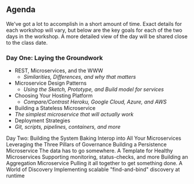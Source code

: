 ## Agenda
We've got a lot to accomplish in a short amount of time. Exact details for each workshop will vary, but below are the key goals for each of the two days in the workshop. A more detailed view of the day will be shared close to the class date.

### Day One: Laying the Groundwork
 * REST, Microservices, and the WWW
   * _Similarities, Differences, and why that matters_
 * Microservice Design Patterns
   * _Using the Sketch, Prototype, and Build model for services_
 * Choosing Your Hosting Platform
   * _Compare/Contrast Heroku, Google Cloud, Azure, and AWS_
 * Building a Stateless Microservice
  * _The simplest microservice that will actually work_
 * Deployment Strategies
  * _Git, scripts, pipelines, containers, and more_

Day Two: Building the System
Baking Interop into All Your Microservices
Leveraging the Three Pillars of Governance
Building a Persistence Microservice
The data has to go somewhere.
A Template for Healthy Microservices
Supporting monitoring, status-checks, and more
Building an Aggregation Microservice
Pulling it all together to get something done.
A World of Discovery
Implementing scalable "find-and-bind" discovery at runtime

